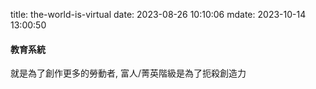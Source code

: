 title: the-world-is-virtual
date: 2023-08-26 10:10:06
mdate: 2023-10-14 13:00:50

#### 教育系統
就是為了創作更多的勞動者, 富人/菁英階級是為了扼殺創造力
